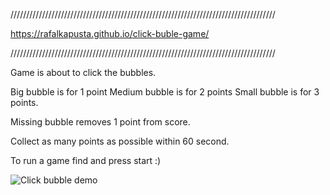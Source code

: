////////////////////////////////////////////////////////////////////////////////////

https://rafalkapusta.github.io/click-buble-game/

////////////////////////////////////////////////////////////////////////////////////

Game is about to click the bubbles. 

Big bubble is for 1 point
Medium bubble is for 2 points
Small bubble is for 3 points. 

Missing bubble removes 1 point from score. 

Collect as many points as possible within 60 second. 

To run a game find and press start :)

![Click bubble demo](clickBubble.gif)
